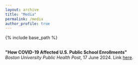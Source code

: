 ```yaml
---
layout: archive
title: "Media"
permalink: /media
author_profile: true
---
```

{% include base_path %}

## 
**"How COVID-19 Affected U.S. Public School Enrollments"** <br>
_Boston University Public Health Post_, 17 June 2024. Link [here](https://publichealthpost.org/health-equity/how-covid-19-affected-u-s-public-school-enrollments/).



